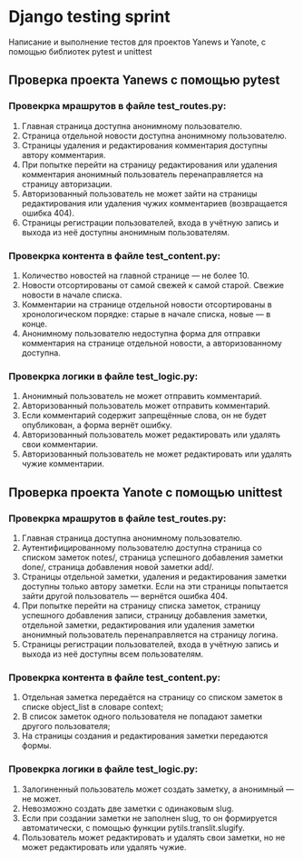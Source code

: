 # Django testing sprint

Написание и выполнение тестов для проектов Yanews и Yanote, с помощью библиотек pytest и unittest

## Проверка проекта Yanews с помощью pytest

### Провекрка мрашрутов в файле test_routes.py:

1. Главная страница доступна анонимному пользователю.
2. Страница отдельной новости доступна анонимному пользователю.
3. Страницы удаления и редактирования комментария доступны автору комментария.
4. При попытке перейти на страницу редактирования или удаления комментария анонимный пользователь перенаправляется на страницу авторизации.
5. Авторизованный пользователь не может зайти на страницы редактирования или удаления чужих комментариев (возвращается ошибка 404).
6. Страницы регистрации пользователей, входа в учётную запись и выхода из неё доступны анонимным пользователям.

### Провекрка контента в файле test_content.py:

1. Количество новостей на главной странице — не более 10.
2. Новости отсортированы от самой свежей к самой старой. Свежие новости в начале списка.
3. Комментарии на странице отдельной новости отсортированы в хронологическом порядке: старые в начале списка, новые — в конце.
4. Анонимному пользователю недоступна форма для отправки комментария на странице отдельной новости, а авторизованному доступна.

### Провекрка логики в файле test_logic.py:

1. Анонимный пользователь не может отправить комментарий.
2. Авторизованный пользователь может отправить комментарий.
3. Если комментарий содержит запрещённые слова, он не будет опубликован, а форма вернёт ошибку.
4. Авторизованный пользователь может редактировать или удалять свои комментарии.
5. Авторизованный пользователь не может редактировать или удалять чужие комментарии.

## Проверка проекта Yanote с помощью unittest

### Провекрка мрашрутов в файле test_routes.py:

1. Главная страница доступна анонимному пользователю.
2. Аутентифицированному пользователю доступна страница со списком заметок notes/, страница успешного добавления заметки done/, страница добавления новой заметки add/.
3. Страницы отдельной заметки, удаления и редактирования заметки доступны только автору заметки. Если на эти страницы попытается зайти другой пользователь — вернётся ошибка 404.
4. При попытке перейти на страницу списка заметок, страницу успешного добавления записи, страницу добавления заметки, отдельной заметки, редактирования или удаления заметки анонимный пользователь перенаправляется на страницу логина.
5. Страницы регистрации пользователей, входа в учётную запись и выхода из неё доступны всем пользователям.

### Провекрка контента в файле test_content.py:

1. Отдельная заметка передаётся на страницу со списком заметок в списке object_list в словаре context;
2. В список заметок одного пользователя не попадают заметки другого пользователя;
3. На страницы создания и редактирования заметки передаются формы.

### Провекрка логики в файле test_logic.py:
1. Залогиненный пользователь может создать заметку, а анонимный — не может.
2. Невозможно создать две заметки с одинаковым slug.
3. Если при создании заметки не заполнен slug, то он формируется автоматически, с помощью функции pytils.translit.slugify.
4. Пользователь может редактировать и удалять свои заметки, но не может редактировать или удалять чужие.